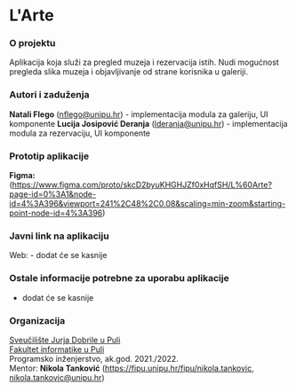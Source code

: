 # L'Arte
### O projektu
Aplikacija koja služi za pregled muzeja i rezervacija istih. Nudi mogućnost pregleda slika muzeja i objavljivanje od strane korisnika u galeriji.

### Autori i zaduženja
**Natali Flego** (nflego@unipu.hr) -   implementacija modula za galeriju, UI komponente
 **Lucija Josipović Deranja** (lderanja@unipu.hr) - implementacija modula za rezervaciju, UI komponente

### Prototip aplikacije
**Figma:** (https://www.figma.com/proto/skcD2byuKHGHJZf0xHqfSH/L%60Arte?page-id=0%3A1&node-id=4%3A396&viewport=241%2C48%2C0.08&scaling=min-zoom&starting-point-node-id=4%3A396)

### Javni link na aplikaciju 
Web: - dodat će se kasnije

### Ostale informacije potrebne za uporabu aplikacije
- dodat će se kasnije

### Organizacija

[Sveučilište Jurja Dobrile u Puli](http://www.unipu.hr/)  
[Fakultet informatike u Puli](https://fipu.unipu.hr/)  
Programsko inženjerstvo, ak.god. 2021./2022.  
Mentor: **Nikola Tanković** (https://fipu.unipu.hr/fipu/nikola.tankovic, nikola.tankovic@unipu.hr)